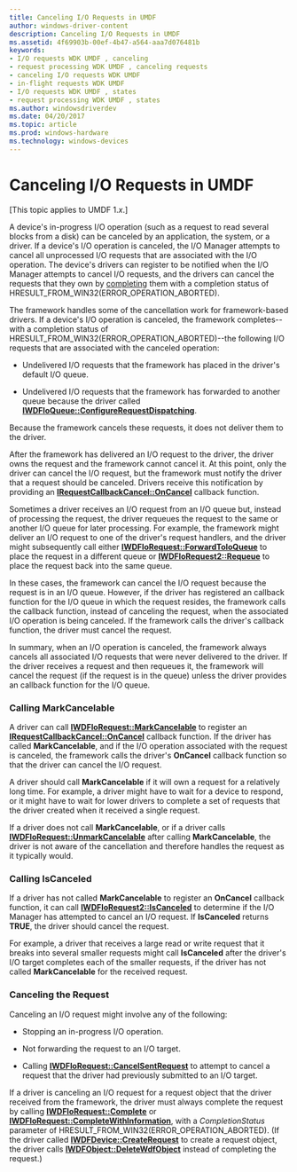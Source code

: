 ```yaml
---
title: Canceling I/O Requests in UMDF
author: windows-driver-content
description: Canceling I/O Requests in UMDF
ms.assetid: 4f69903b-00ef-4b47-a564-aaa7d076481b
keywords:
- I/O requests WDK UMDF , canceling
- request processing WDK UMDF , canceling requests
- canceling I/O requests WDK UMDF
- in-flight requests WDK UMDF
- I/O requests WDK UMDF , states
- request processing WDK UMDF , states
ms.author: windowsdriverdev
ms.date: 04/20/2017
ms.topic: article
ms.prod: windows-hardware
ms.technology: windows-devices
---
```


# Canceling I/O Requests in UMDF


\[This topic applies to UMDF 1.*x*.\]

A device's in-progress I/O operation (such as a request to read several blocks from a disk) can be canceled by an application, the system, or a driver. If a device's I/O operation is canceled, the I/O Manager attempts to cancel all unprocessed I/O requests that are associated with the I/O operation. The device's drivers can register to be notified when the I/O Manager attempts to cancel I/O requests, and the drivers can cancel the requests that they own by [completing](completing-i-o-requests.md) them with a completion status of HRESULT\_FROM\_WIN32(ERROR\_OPERATION\_ABORTED).

The framework handles some of the cancellation work for framework-based drivers. If a device's I/O operation is canceled, the framework completes--with a completion status of HRESULT\_FROM\_WIN32(ERROR\_OPERATION\_ABORTED)--the following I/O requests that are associated with the canceled operation:

-   Undelivered I/O requests that the framework has placed in the driver's default I/O queue.

-   Undelivered I/O requests that the framework has forwarded to another queue because the driver called [**IWDFIoQueue::ConfigureRequestDispatching**](https://msdn.microsoft.com/library/windows/hardware/ff558946).

Because the framework cancels these requests, it does not deliver them to the driver.

After the framework has delivered an I/O request to the driver, the driver owns the request and the framework cannot cancel it. At this point, only the driver can cancel the I/O request, but the framework must notify the driver that a request should be canceled. Drivers receive this notification by providing an [**IRequestCallbackCancel::OnCancel**](https://msdn.microsoft.com/library/windows/hardware/ff556903) callback function.

Sometimes a driver receives an I/O request from an I/O queue but, instead of processing the request, the driver requeues the request to the same or another I/O queue for later processing. For example, the framework might deliver an I/O request to one of the driver's request handlers, and the driver might subsequently call either [**IWDFIoRequest::ForwardToIoQueue**](https://msdn.microsoft.com/library/windows/hardware/ff559081) to place the request in a different queue or [**IWDFIoRequest2::Requeue**](https://msdn.microsoft.com/library/windows/hardware/ff559028) to place the request back into the same queue.

In these cases, the framework can cancel the I/O request because the request is in an I/O queue. However, if the driver has registered an callback function for the I/O queue in which the request resides, the framework calls the callback function, instead of canceling the request, when the associated I/O operation is being canceled. If the framework calls the driver's callback function, the driver must cancel the request.

In summary, when an I/O operation is canceled, the framework always cancels all associated I/O requests that were never delivered to the driver. If the driver receives a request and then requeues it, the framework will cancel the request (if the request is in the queue) unless the driver provides an callback function for the I/O queue.

### Calling MarkCancelable

A driver can call [**IWDFIoRequest::MarkCancelable**](https://msdn.microsoft.com/library/windows/hardware/ff559146) to register an [**IRequestCallbackCancel::OnCancel**](https://msdn.microsoft.com/library/windows/hardware/ff556903) callback function. If the driver has called **MarkCancelable**, and if the I/O operation associated with the request is canceled, the framework calls the driver's **OnCancel** callback function so that the driver can cancel the I/O request.

A driver should call **MarkCancelable** if it will own a request for a relatively long time. For example, a driver might have to wait for a device to respond, or it might have to wait for lower drivers to complete a set of requests that the driver created when it received a single request.

If a driver does not call **MarkCancelable**, or if a driver calls [**IWDFIoRequest::UnmarkCancelable**](https://msdn.microsoft.com/library/windows/hardware/ff559163) after calling **MarkCancelable**, the driver is not aware of the cancellation and therefore handles the request as it typically would.

### Calling IsCanceled

If a driver has not called **MarkCancelable** to register an **OnCancel** callback function, it can call [**IWDFIoRequest2::IsCanceled**](https://msdn.microsoft.com/library/windows/hardware/ff559018) to determine if the I/O Manager has attempted to cancel an I/O request. If **IsCanceled** returns **TRUE**, the driver should cancel the request.

For example, a driver that receives a large read or write request that it breaks into several smaller requests might call **IsCanceled** after the driver's I/O target completes each of the smaller requests, if the driver has not called **MarkCancelable** for the received request.

### Canceling the Request

Canceling an I/O request might involve any of the following:

-   Stopping an in-progress I/O operation.

-   Not forwarding the request to an I/O target.

-   Calling [**IWDFIoRequest::CancelSentRequest**](https://msdn.microsoft.com/library/windows/hardware/ff559067) to attempt to cancel a request that the driver had previously submitted to an I/O target.

If a driver is canceling an I/O request for a request object that the driver received from the framework, the driver must always complete the request by calling [**IWDFIoRequest::Complete**](https://msdn.microsoft.com/library/windows/hardware/ff559070) or [**IWDFIoRequest::CompleteWithInformation**](https://msdn.microsoft.com/library/windows/hardware/ff559074), with a *CompletionStatus* parameter of HRESULT\_FROM\_WIN32(ERROR\_OPERATION\_ABORTED). (If the driver called [**IWDFDevice::CreateRequest**](https://msdn.microsoft.com/library/windows/hardware/ff557021) to create a request object, the driver calls [**IWDFObject::DeleteWdfObject**](https://msdn.microsoft.com/library/windows/hardware/ff560210) instead of completing the request.)

 

 





